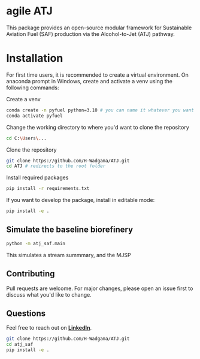 # agile ATJ 

This package provides an open-source modular framework for Sustainable Aviation Fuel (SAF) production via the  Alcohol-to-Jet (ATJ) pathway.


# Installation
For first time users, it is recommended to create a virtual environment.
On anaconda prompt in Windows, create and activate a venv using the following commands:

Create a venv
```bash
conda create -n pyfuel python=3.10 # you can name it whatever you want
conda activate pyfuel
```

Change the working directory to where you'd want to clone the repository
```bash
cd C:\Users\...
```

Clone the repository
```bash
git clone https://github.com/H-Wadgama/ATJ.git
cd ATJ # redirects to the root folder
```

Install required packages 
```bash
pip install -r requirements.txt
```

If you want to develop the package, install in editable mode:
```bash
pip install -e .
```

## Simulate the baseline biorefinery
```bash
python -m atj_saf.main
```
This simulates a stream summmary, and the MJSP


## Contributing
Pull requests are welcome. For major changes, please open an issue first to discuss what you'd like to change.

## Questions
Feel free to reach out on [**LinkedIn**](https://www.linkedin.com/in/hafiwadgama/).





```bash
git clone https://github.com/H-Wadgama/ATJ.git
cd atj_saf
pip install -e .
